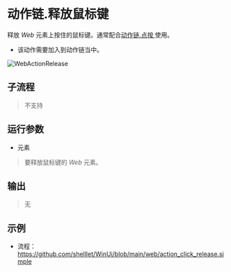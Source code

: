 # 动作链.释放鼠标键 
释放 *Web* 元素上按住的鼠标键。通常配合[动作链.点按 ](./actions/WebActionClickHold.md)使用。

* 该动作需要加入到动作链当中。

![WebActionRelease](./images/29.png ':size=90%')

## 子流程
> 不支持


## 运行参数

* 元素

> 要释放鼠标键的 *Web* 元素。


## 输出
> 无
    


## 示例

* 流程：https://github.com/shelllet/WinUi/blob/main/web/action_click_release.simple



